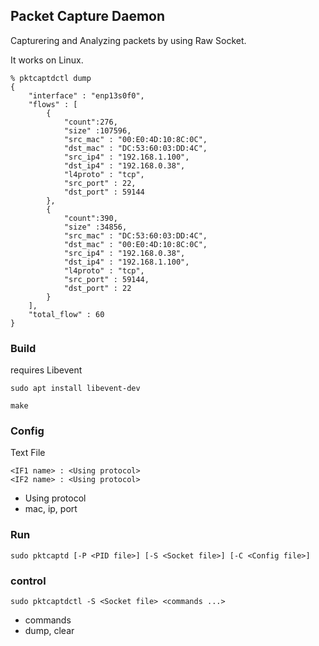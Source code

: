 ## Packet Capture Daemon
Capturering and Analyzing packets by using Raw Socket.

It works on Linux.

```
% pktcaptdctl dump
{
	"interface" : "enp13s0f0",
	"flows" : [
		{
			"count":276,
			"size" :107596,
			"src_mac" : "00:E0:4D:10:8C:0C",
			"dst_mac" : "DC:53:60:03:DD:4C",
			"src_ip4" : "192.168.1.100",
			"dst_ip4" : "192.168.0.38",
			"l4proto" : "tcp",
			"src_port" : 22,
			"dst_port" : 59144
		},
		{
			"count":390,
			"size" :34856,
			"src_mac" : "DC:53:60:03:DD:4C",
			"dst_mac" : "00:E0:4D:10:8C:0C",
			"src_ip4" : "192.168.0.38",
			"dst_ip4" : "192.168.1.100",
			"l4proto" : "tcp",
			"src_port" : 59144,
			"dst_port" : 22
		}
	],
	"total_flow" : 60
}

```

### Build

requires Libevent
```
sudo apt install libevent-dev
```

```
make
```

### Config

Text File

```
<IF1 name> : <Using protocol>
<IF2 name> : <Using protocol>
```
 - Using protocol
  - mac, ip, port

### Run

```
sudo pktcaptd [-P <PID file>] [-S <Socket file>] [-C <Config file>]
```

### control

```
sudo pktcaptdctl -S <Socket file> <commands ...>
```
 - commands
  - dump, clear
